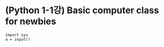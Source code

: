 # (Python 1-1강) Basic computer class for newbies

<!-- ![sample code](image/sample_code.png) -->

```python3
import sys
a = input()
```

